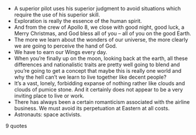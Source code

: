  - A superior pilot uses his superior judgment to avoid situations which require the use of his superior skill.
 - Exploration is really the essence of the human spirit.
 - And from the crew of Apollo 8, we close with good night, good luck, a Merry Christmas, and God bless all of you – all of you on the good Earth.
 - The more we learn about the wonders of our universe, the more clearly we are going to perceive the hand of God.
 - We have to earn our Wings every day.
 - When you’re finally up on the moon, looking back at the earth, all these differences and nationalistic traits are pretty well going to blend and you’re going to get a concept that maybe this is really one world and why the hell can’t we learn to live together like decent people?
 - It’s a vast, lonely, forbidding expanse of nothing rather like clouds and clouds of pumice stone. And it certainly does not appear to be a very inviting place to live or work.
 - There has always been a certain romanticism associated with the airline business. We must avoid its perpetuation at Eastern at all costs.
 - Astronauts: space activists.

9 quotes